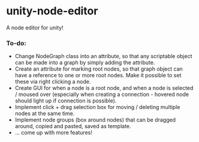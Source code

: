 # unity-node-editor
A node editor for unity!

### To-do:
- Change NodeGraph class into an attribute, so that any scriptable object can be made into a graph by simply adding the attribute. 
- Create an attribute for marking root nodes, so that graph object can have a reference to one or more root nodes. Make it possible to set these via right clicking a node.
- Create GUI for when a node is a root node, and when a node is selected / moused over (especially when creating a connection - hovered node should light up if connection is possible).
- Implement click + drag selection box for moving / deleting multiple nodes at the same time.
- Implement node groups (box around nodes) that can be dragged around, copied and pasted, saved as template.
- ... come up with more features!